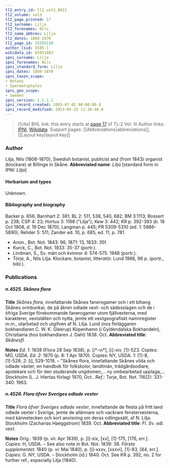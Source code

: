 ```yaml
---
tl2_entry_id: tl2_vol3_0021
tl2_volume: vol3
tl2_page_printed: 17
tl2_surname: Lilja
tl2_forenames: Nils
tl2_name_abbrev: Lilja
tl2_dates: 1808-1870
tl2_page_id: 33355110
author_lsid: 5585-1
wikidata_id: Q5951483
ipni_surname: Lilja
ipni_forenames: Nils
ipni_standard_form: Lilja
ipni_dates: 1808-1870
ipni_taxon_scope: 
- Botany
- Spermatophytes
ipni_geo_scope: 
- Sweden
ipni_version: 1.1.1.1
ipni_record_created: 2003-07-02 00:00:00.0
ipni_record_modified: 2013-05-15 11:38:40.0
---
```


> [!cite] BHL link: this entry starts at [page 17](https://www.biodiversitylibrary.org/page/33355110) of TL-2 Vol. III
> Author links: [IPNI](https://www.ipni.org/a/5585-1), [Wikidata](https://www.wikidata.org/wiki/Q5951483). Support pages: [[Abbreviations|abbreviations]], [[Layout key|layout key]]

### Author

Lilja, Nils (1808-1870), Swedish botanist, publicist and (from 1843) organist (klockare) at Billinge in Skåne. 
**Abbreviated name**: *Lilja* \[standard form in IPNI: *Lilja*\]

#### Herbarium and types

Unknown.

#### Bibliography and biography

Backer p. 656; Barnhart 2: 381; BL 2: 511, 538, 540, 682; BM 3:1113; Bossert p. 238; CSP 4: 23; Hortus 3: 1198 ("Lilja"); Kew 3: 442; KR p. 392-393 (*b*. 18 Oct 1808, *d*. 19 Dec 1870); Langman p. 445; PR 5309-5310 (ed. 1: 5886-5890); Rehder 5: 511; Zander ed. 10, p. 685, ed. 11, p. 781.
- Anon., Bot. Not. 1843: 96, 1871: 13, 1833: 35f.
- Kurck, C., Bot. Not. 1933: 35-37 (portr.).
- Lindman, S., Sv. män och kvinnor 4: 574-575. 1948 (portr.).
- Törje, A., Nils Lilja. Klockare, botanist, litteratör. Lund 1966, 96 p. (portr., bibl.).

### Publications

##### n.4525. Skånes flora

**Title**
*Skånes flora*, innefattande Skånes fanerogamer och i ett bihang Skånes ormbunkar, de på åkren odlade vext- och sädesslagen och de i öfriga Sverige förekommande fanerogamer utom fjällvexterna, med karakterer, vextställen och nytta, jemte ett vextgeografiskt namnregister m.m., utarbetad och utgifven af N. Lilja. Lund (nos förläggaren bokhandlaren C. W. K. Gleerup) Köpenhamn (i Gyldendalska Bokhandeln), Christiania (hos bokhandlaren J. Dahl) 1838. Oct.
**Abbreviated title**: *Skånesfl.*

**Notes**
*Ed. 1*: 1838 (Flora 28 Sep 1838), p. \[i\*-vi\*\], \[i\]-xiv, \[1\]-523. *Coptes*: MO, USDA.
*Ed. 2*: 1870 (p. 8: 1 Apr 1870). Copies: NY, USDA. 1: \[1\]-8, \[1\]-528; *2*: \[i\], 529-1018. – "Skånes flora, innefattande Skånes vilda och odlade växter; en handbok för folkskolor, landtmän, trädgårdsodlare, apotekare och för den studerande ungdomen,... ny ombearbetad upplaga,... Stockholm (L. J. Hiertas förlag) 1870, Oct..
*Ref*.: Torje, Bot. Not. 116(2): 331-340. 1963.

##### n.4526. Flora öfver Sveriges odlade vexter

**Title**
*Flora öfver Sveriges odlade vexter*, innefattande de flesta på fritt land odlade vexter i Sverige, jemte de allännare och vackrare fenstervexterna, med kännetecken och kort anvisning om deras odlingssätt, af N. Lilja. Stockholm (Zacharias Haeggstrom) 1839. Oct.
**Abbreviated title**: *Fl. Sv. odl. vext.*

**Notes**
Orig.: 1839 (p. vii: Apr 1839), p. \[i\]-xix, \[xx\], \[1\]-175, \[176, err.\]. *Copies*: H, USDA. – See also note in Bot. Not. 1839: 38.
*Första supplementet*: 1840 (p. vi: Mai 1840), p. \[i\]-xxxv, \[xxxvi\], \[1\]-83, \[84, err.\]. *Copies*: G. NY, USDA. – Stockholm (id.) 1840. Oct. See KR p. 392, no. 2 for further ref., especially Lilja (1840).

